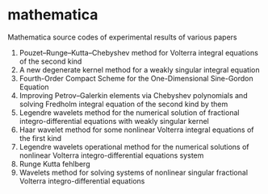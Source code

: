 # mathematica

Mathematica source codes of experimental results of various papers

1. Pouzet–Runge–Kutta–Chebyshev method for Volterra integral equations of the second kind
2. A new degenerate kernel method for a weakly singular integral equation
3. Fourth-Order Compact Scheme for the One-Dimensional Sine-Gordon Equation
4. Improving Petrov–Galerkin elements via Chebyshev polynomials and solving Fredholm integral equation of the second kind by them
5. Legendre wavelets method for the numerical solution of fractional integro-differential equations with weakly singular kernel
6. Haar wavelet method for some nonlinear Volterra integral equations of the first kind
7. Legendre wavelets operational method for the numerical solutions of nonlinear Volterra integro-differential equations system
8. Runge Kutta fehlberg
9. Wavelets method for solving systems of nonlinear singular fractional Volterra integro-differential equations
